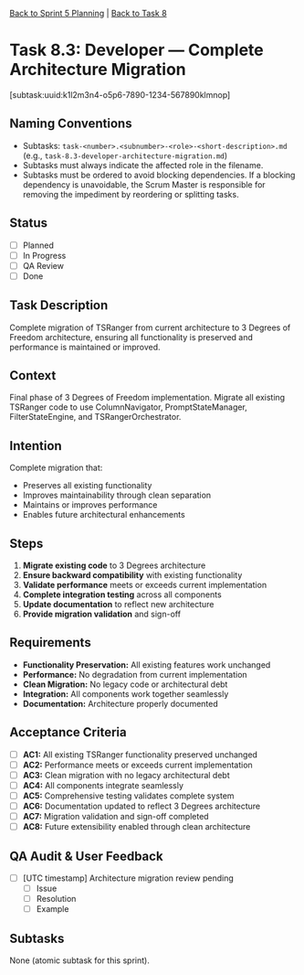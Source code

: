 [Back to Sprint 5 Planning](./planning.md) | [Back to Task 8](./task-8-epic-3-degrees-freedom.md)

# Task 8.3: Developer — Complete Architecture Migration
[subtask:uuid:k1l2m3n4-o5p6-7890-1234-567890klmnop]

## Naming Conventions
- Subtasks: `task-<number>.<subnumber>-<role>-<short-description>.md` (e.g., `task-8.3-developer-architecture-migration.md`)
- Subtasks must always indicate the affected role in the filename.
- Subtasks must be ordered to avoid blocking dependencies. If a blocking dependency is unavoidable, the Scrum Master is responsible for removing the impediment by reordering or splitting tasks.

## Status
- [ ] Planned
- [ ] In Progress
- [ ] QA Review
- [ ] Done

## Task Description
Complete migration of TSRanger from current architecture to 3 Degrees of Freedom architecture, ensuring all functionality is preserved and performance is maintained or improved.

## Context
Final phase of 3 Degrees of Freedom implementation. Migrate all existing TSRanger code to use ColumnNavigator, PromptStateManager, FilterStateEngine, and TSRangerOrchestrator.

## Intention
Complete migration that:
- Preserves all existing functionality
- Improves maintainability through clean separation
- Maintains or improves performance
- Enables future architectural enhancements

## Steps
1. **Migrate existing code** to 3 Degrees architecture
2. **Ensure backward compatibility** with existing functionality
3. **Validate performance** meets or exceeds current implementation
4. **Complete integration testing** across all components
5. **Update documentation** to reflect new architecture
6. **Provide migration validation** and sign-off

## Requirements
- **Functionality Preservation:** All existing features work unchanged
- **Performance:** No degradation from current implementation
- **Clean Migration:** No legacy code or architectural debt
- **Integration:** All components work together seamlessly
- **Documentation:** Architecture properly documented

## Acceptance Criteria
- [ ] **AC1:** All existing TSRanger functionality preserved unchanged
- [ ] **AC2:** Performance meets or exceeds current implementation
- [ ] **AC3:** Clean migration with no legacy architectural debt
- [ ] **AC4:** All components integrate seamlessly
- [ ] **AC5:** Comprehensive testing validates complete system
- [ ] **AC6:** Documentation updated to reflect 3 Degrees architecture
- [ ] **AC7:** Migration validation and sign-off completed
- [ ] **AC8:** Future extensibility enabled through clean architecture

## QA Audit & User Feedback
- [ ] [UTC timestamp] Architecture migration review pending
  - [ ] Issue
  - [ ] Resolution
  - [ ] Example

## Subtasks
None (atomic subtask for this sprint).
